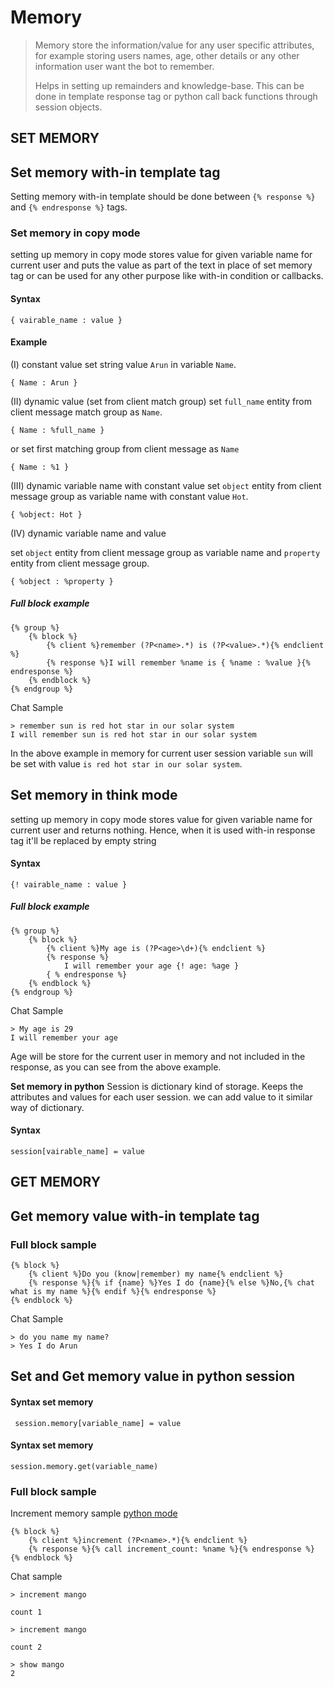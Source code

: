 # Memory

> Memory store the information/value for any user specific attributes, for example storing users names, age, other details or any other information user want the bot to remember.
>
> Helps in setting up remainders and knowledge-base. This can be done in template response tag or python call back functions through session objects.

SET MEMORY
------------------------------------------------------------------------------------------------------------------------

## Set memory with-in template tag

Setting memory with-in template should be done between `{% response %}` and `{% endresponse %}` tags.

### Set memory in copy mode

setting up memory in copy mode stores value for given variable name for current user and puts the value as part of the
text in place of set memory tag or can be used for any other purpose like with-in condition or callbacks.

#### Syntax

```
{ vairable_name : value }
```

#### Example

(I) constant value set string value `Arun` in variable `Name`.

```
{ Name : Arun }
```

(II) dynamic value (set from client match group)
set `full_name` entity from client message match group as `Name`.

```
{ Name : %full_name }
```

or set first matching group from client message as `Name`

```
{ Name : %1 }
```

(III) dynamic variable name with constant value set `object` entity from client message group as variable name with
constant value `Hot`.

```
{ %object: Hot }
```   

(IV) dynamic variable name and value

set `object` entity from client message group as variable name and `property` entity from client message group.

```
{ %object : %property }
```

##### Full block example

```
{% group %}
    {% block %}
        {% client %}remember (?P<name>.*) is (?P<value>.*){% endclient %}
        {% response %}I will remember %name is { %name : %value }{% endresponse %}
    {% endblock %}
{% endgroup %}
```

Chat Sample

```
> remember sun is red hot star in our solar system
I will remember sun is red hot star in our solar system
```

In the above example in memory for current user session variable `sun` will be set with value
`is red hot star in our solar system`.

## Set memory in think mode

setting up memory in copy mode stores value for given variable name for current user and returns nothing. Hence, when it
is used with-in response tag it'll be replaced by empty string

#### Syntax

```
{! vairable_name : value }
```

##### Full block example

```
{% group %}
    {% block %}
        {% client %}My age is (?P<age>\d+){% endclient %}
        {% response %}
            I will remember your age {! age: %age }
        { % endresponse %}
    {% endblock %}
{% endgroup %}
```

Chat Sample

```
> My age is 29
I will remember your age
```

Age will be store for the current user in memory and not included in the response, as you can see from the above
example.

**Set memory in python**
   Session is dictionary kind of storage. Keeps the attributes and values for each user session. 
   we can add value to it similar way of dictionary.

#### Syntax

`session[vairable_name] = value`

GET MEMORY
---------------------------------------------------------------------------------------------------------------------

## Get memory value with-in template tag

### Full block sample

```
{% block %}
    {% client %}Do you (know|remember) my name{% endclient %}
    {% response %}{% if {name} %}Yes I do {name}{% else %}No,{% chat what is my name %}{% endif %}{% endresponse %}
{% endblock %}
```

Chat Sample

```
> do you name my name? 
> Yes I do Arun
```

## Set and Get memory value in python session 

#### Syntax set memory
```
 session.memory[variable_name] = value
```

#### Syntax set memory

```
session.memory.get(variable_name)
```

### Full block sample
Increment memory sample [python mode](https://github.com/ahmadfaizalbh/Chatbot/blob/master/examples/get_set_memory_example.py#L5-L13)
```
{% block %}
    {% client %}increment (?P<name>.*){% endclient %}
    {% response %}{% call increment_count: %name %}{% endresponse %}
{% endblock %}
```

Chat sample

```
> increment mango

count 1
```

```
> increment mango

count 2
```

```
> show mango  
2
```




